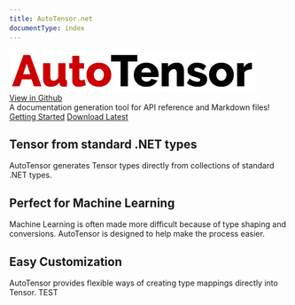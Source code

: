 ```yaml
---
title: AutoTensor.net
documentType: index
---
```

<style type="text/css">
footer{
  position: relative;
}
</style>

<div class="hero">
  <div class="wrap">
    <div class="text">
      <img src="images/autotensor.png"/>
    </div>
    <div class="buttons-unit-small">
      <a class="github-link" href="https://github.com/sethjuarez/autotensor">View in Github</a>
    </div>
    <div class="minitext">
    A documentation generation tool for API reference and Markdown files!
    </div>
    <div class="buttons-unit">
      <a href="getting-started/index.md" class="button"><i class="glyphicon glyphicon-send"></i>Getting Started</a>
      <a href="https://www.nuget.org/packages/AutoTensor/" class="button"><i class="glyphicon glyphicon-download"></i>Download Latest</a>
    </div>
  </div>
</div>
<div class="key-section">
  <div class="container">
    <div class="row">
      <div class="col-md-8 col-md-offset-2 text-center">
        <i class="glyphicon glyphicon-transfer"></i>
        <section>
          <h2>Tensor from standard .NET types</h2>
          <p class="lead">AutoTensor generates Tensor types directly from collections of standard .NET types.</p>
        </section>
      </div>
    </div>
  </div>
</div>
<div class="counter-key-section">
  <div class="container">
    <div class="row">
      <div class="col-md-8 col-md-offset-2 text-center">
        <i class="glyphicon glyphicon-education"></i>
        <section>
          <h2>Perfect for Machine Learning</h2>
          <p class="lead">Machine Learning is often made more difficult because of type shaping and conversions. AutoTensor is designed to help make the process easier.</p>
        </section>
      </div>
    </div>
  </div>
</div>
<div class="key-section">
  <div class="container content">
    <div class="row">
      <div class="col-md-8 col-md-offset-2 text-center">
        <i class="glyphicon glyphicon-cutlery"></i>
        <section>
          <h2>Easy Customization</h2>
          <p class="lead">AutoTensor provides flexible ways of creating type mappings directly into Tensor. TEST</p>
        </section>
      </div>
    </div>
  </div>
</div>